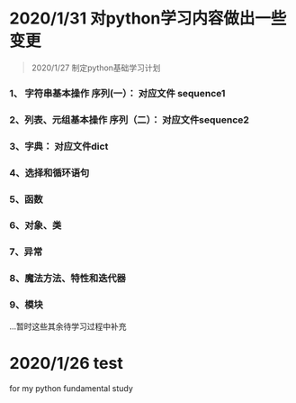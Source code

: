 # 2020/1/31 对python学习内容做出一些变更
> 2020/1/27 制定python基础学习计划

### 1、 字符串基本操作 序列(一）： 对应文件 **sequence1**

### 2、列表、元组基本操作 序列（二）： 对应文件**sequence2**

### 3、字典： 对应文件**dict**

### 4、选择和循环语句

### 5、函数

### 6、对象、类

### 7、异常

### 8、魔法方法、特性和迭代器

### 9、模块

...暂时这些其余待学习过程中补充 

# 2020/1/26 test

for my python fundamental study

